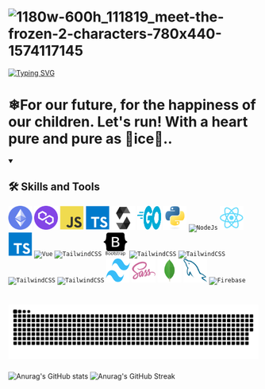 # ![1180w-600h_111819_meet-the-frozen-2-characters-780x440-1574117145](https://user-images.githubusercontent.com/129685965/233699945-b250c12f-58e3-40ac-9f11-c06f35032787.jpg)
[![Typing SVG](https://readme-typing-svg.demolab.com/?lines=I+am+a+Senior+Full+stack+Engineeer;Let's+build+Awesome+together)](https://git.io/typing-svg)
<h1>❄For our future, for the happiness of our children. Let's run! With a heart pure and pure as 🧊ice🧊..</h1>
<details open>
  <summary><h2>🛠 Skills and Tools</h2></summary>
    <code><img src="./pics/ethereum.png" width="48" height="48" alt="Ethereum" /></code>
    <code><img src="./pics/polygon.png" width="48" height="48" alt="Polygon" /></code>
  <code><img src="./pics/javascript-original.svg" width="48" height="48" alt="JavaScript" /></code>
    <code><img src="./pics/typescript-original.svg" width="48" height="48" alt="TypeScript" /></code>
    <code><img src="https://raw.githubusercontent.com/github/explore/ba9de12f88fd08825c51928e91f1678cb5c94b26/topics/solidity/solidity.png" width="48" height="48" alt="Solidity" /></code>
    <code><img src="./pics/go-flat.svg" width="48" height="48" alt="Golang" /></code>
    <code><img src="./pics/python-original.svg" width="48" height="48" alt="Python" /></code>
    <code><img src="https://cdn.iconscout.com/icon/free/png-64/node-js-1174925.png" width="48" height="48" alt="NodeJs" /></code>
    <code><img src="./pics/react-original.svg" width="48" height="48" alt="React" /></code>
    <code><img src="https://raw.githubusercontent.com/devicons/devicon/master/icons/typescript/typescript-original.svg" width="48" height="48" alt="Typescript" /></code>
    <code><img src="https://cdn.iconscout.com/icon/free/png-64/vue-282497.png" width="48" height="48" alt="Vue" /></code>
    <code><img src="https://cdn.worldvectorlogo.com/logos/nextjs-2.svg" width="48" height="48" alt="TailwindCSS" /></code>
    <code><img src="https://raw.githubusercontent.com/devicons/devicon/master/icons/bootstrap/bootstrap-plain-wordmark.svg" width="48" height="48" alt="Typescript" /></code>
    <code><img src="https://cdn.worldvectorlogo.com/logos/django.svg" width="48" height="48" alt="TailwindCSS" /></code>
    <code><img src="https://www.vectorlogo.zone/logos/figma/figma-icon.svg" width="48" height="48" alt="TailwindCSS" /></code>
    <code><img src="https://www.vectorlogo.zone/logos/graphql/graphql-icon.svg" width="48" height="48" alt="TailwindCSS" /></code>
    <code><img src="https://www.vectorlogo.zone/logos/heroku/heroku-icon.svg" width="48" height="48" alt="TailwindCSS" /></code>
    <code><img src="./pics/tailwindcss.svg" width="48" height="48" alt="TailwindCSS" /></code>
    <code><img src="./pics/sass-original.svg" width="48" height="48" alt="Sass" /></code>
    <code><img src="./pics/mongodb.svg" width="48" height="48" alt="MongoDB" /></code>
    <code><img src="./pics/mysql-original.svg" width="48" height="48" alt="MySQL" /></code>
    <code><img src="https://avatars.githubusercontent.com/u/1335026?s=200&v=4" width="48" height="48" alt="Firebase" /></code>
  </p>
</details>

  
###

<br clear="both">

<img src="https://raw.githubusercontent.com/brillianodhiya/brillianodhiya/output/snake.svg" alt="Snake animation" />

###

<!-- Github Stats -->
  ![Anurag's GitHub stats](https://github-readme-stats.vercel.app/api?username=Atohallan&show_icons=true&theme=radical)
  ![Anurag's GitHub Streak](https://streak-stats.demolab.com?user=Atohallan&theme=tokyonight&mode=daily&border=DD2BC7)

  

